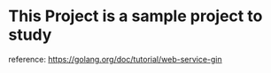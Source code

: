 # This Project is a sample project to study
reference: https://golang.org/doc/tutorial/web-service-gin